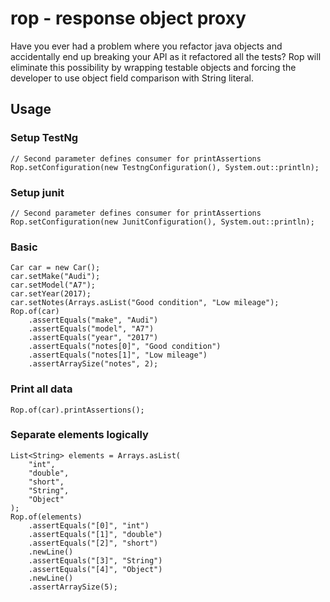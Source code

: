 # rop - response object proxy

Have you ever had a problem where you refactor java objects and
accidentally end up breaking your API as it refactored all the tests?
Rop will eliminate this possibility by wrapping testable objects 
and forcing the developer to use object field comparison with String literal.

## Usage

### Setup TestNg
```
// Second parameter defines consumer for printAssertions
Rop.setConfiguration(new TestngConfiguration(), System.out::println);
```
### Setup junit
```
// Second parameter defines consumer for printAssertions
Rop.setConfiguration(new JunitConfiguration(), System.out::println);
```

### Basic

```
Car car = new Car();
car.setMake("Audi");
car.setModel("A7");
car.setYear(2017);
car.setNotes(Arrays.asList("Good condition", "Low mileage");
Rop.of(car)
    .assertEquals("make", "Audi")
    .assertEquals("model", "A7")
    .assertEquals("year", "2017")
    .assertEquals("notes[0]", "Good condition")
    .assertEquals("notes[1]", "Low mileage")
    .assertArraySize("notes", 2);
```

### Print all data
```
Rop.of(car).printAssertions();
```

### Separate elements logically
```
List<String> elements = Arrays.asList(
    "int",
    "double",
    "short",
    "String",
    "Object"
);
Rop.of(elements)
    .assertEquals("[0]", "int")
    .assertEquals("[1]", "double")
    .assertEquals("[2]", "short")
    .newLine()
    .assertEquals("[3]", "String")
    .assertEquals("[4]", "Object")
    .newLine()
    .assertArraySize(5);
```
